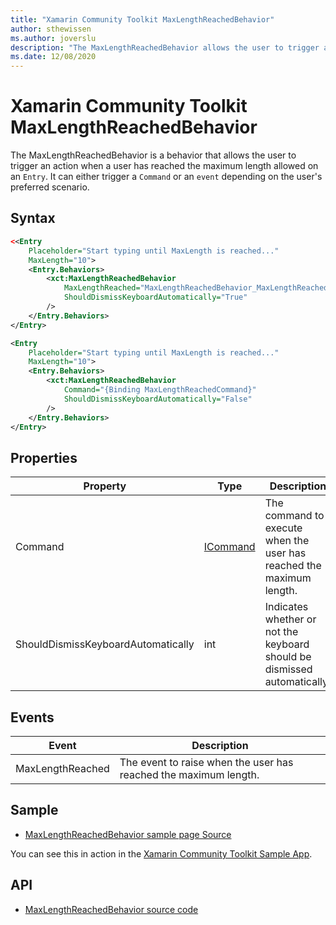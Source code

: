 ```yaml
---
title: "Xamarin Community Toolkit MaxLengthReachedBehavior"
author: sthewissen
ms.author: joverslu
description: "The MaxLengthReachedBehavior allows the user to trigger an action when a user has reached the maximum length allowed on an Entry."
ms.date: 12/08/2020
---
```


# Xamarin Community Toolkit MaxLengthReachedBehavior

The MaxLengthReachedBehavior is a behavior that allows the user to trigger an action when a user has reached the maximum length allowed on an `Entry`. It can either trigger a `Command` or an `event` depending on the user's preferred scenario.

## Syntax

```xml
<<Entry 
    Placeholder="Start typing until MaxLength is reached..."
    MaxLength="10">
    <Entry.Behaviors>
        <xct:MaxLengthReachedBehavior         
            MaxLengthReached="MaxLengthReachedBehavior_MaxLengthReached"
            ShouldDismissKeyboardAutomatically="True" 
        />
    </Entry.Behaviors>
</Entry>

<Entry 
    Placeholder="Start typing until MaxLength is reached..."
    MaxLength="10">
    <Entry.Behaviors>
        <xct:MaxLengthReachedBehavior 
            Command="{Binding MaxLengthReachedCommand}"
            ShouldDismissKeyboardAutomatically="False" 
        />
    </Entry.Behaviors>
</Entry>
```

## Properties

|Property  |Type  |Description  |
|---------|---------|---------|
| Command | [ICommand](xref:System.Windows.Input.ICommand) | The command to execute when the user has reached the maximum length. |
| ShouldDismissKeyboardAutomatically | int | Indicates whether or not the keyboard should be dismissed automatically. |

## Events

|Event | Description  |
|---------|---------|
| MaxLengthReached | The event to raise when the user has reached the maximum length. |

## Sample

- [MaxLengthReachedBehavior sample page Source](https://github.com/xamarin/XamarinCommunityToolkit/blob/main/src/CommunityToolkit/Xamarin.CommunityToolkit.Sample/Pages/Behaviors/MaxLengthReachedBehaviorPage.xaml)

You can see this in action in the [Xamarin Community Toolkit Sample App](https://github.com/xamarin/XamarinCommunityToolkit).

## API

* [MaxLengthReachedBehavior source code](https://github.com/xamarin/XamarinCommunityToolkit/blob/main/src/CommunityToolkit/Xamarin.CommunityToolkit/Behaviors/MaxLengthReachedBehavior.shared.cs)
